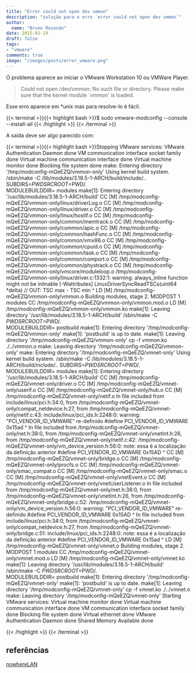```yaml
---
title: "Error could not open dev vmmon"
description: "solução para o erro `error could not open dev vmmon`"
author:
  name: "Bruno Rozendo"
date: 2015-02-19
draft: false
tags:
- "vmware"
comments: true
image: "/images/posts/error_vmware.png"
---
```





O problema aparece ao iniciar o VMware Workstation 10 ou VMWare Player. 

> Could not open /dev/vmmon: No such file or directory.
> Please make sure that the kernel module `vmmon' is loaded.

Esse erro aparece em *unix mas  para resolve-lo é fácil.

{{< terminal >}}{{< highlight bash >}}$ sudo vmware-modconfig --console --install-all
{{< /highlight >}}
{{< /terminal >}}



A saida deve ser algo parecido com:

{{< terminal >}}{{< highlight bash >}}Stopping VMware services:
   VMware Authentication Daemon                                        done
   VM communication interface socket family                            done
   Virtual machine communication interface                             done
   Virtual machine monitor                                             done
   Blocking file system                                                done
make: Entering directory '/tmp/modconfig-mQeEZQ/vmmon-only'
Using kernel build system.
/sbin/make -C /lib/modules/3.18.5-1-ARCH/build/include/.. SUBDIRS=$PWD SRCROOT=$PWD/. \
  MODULEBUILDDIR= modules
make[1]: Entering directory '/usr/lib/modules/3.18.5-1-ARCH/build'
  CC [M]  /tmp/modconfig-mQeEZQ/vmmon-only/linux/driverLog.o
  CC [M]  /tmp/modconfig-mQeEZQ/vmmon-only/linux/driver.o
  CC [M]  /tmp/modconfig-mQeEZQ/vmmon-only/linux/hostif.o
  CC [M]  /tmp/modconfig-mQeEZQ/vmmon-only/common/memtrack.o
  CC [M]  /tmp/modconfig-mQeEZQ/vmmon-only/common/apic.o
  CC [M]  /tmp/modconfig-mQeEZQ/vmmon-only/common/hashFunc.o
  CC [M]  /tmp/modconfig-mQeEZQ/vmmon-only/common/vmx86.o
  CC [M]  /tmp/modconfig-mQeEZQ/vmmon-only/common/cpuid.o
  CC [M]  /tmp/modconfig-mQeEZQ/vmmon-only/common/task.o
  CC [M]  /tmp/modconfig-mQeEZQ/vmmon-only/common/comport.o
  CC [M]  /tmp/modconfig-mQeEZQ/vmmon-only/common/phystrack.o
  CC [M]  /tmp/modconfig-mQeEZQ/vmmon-only/vmcore/moduleloop.o
/tmp/modconfig-mQeEZQ/vmmon-only/linux/driver.c:1332:1: warning: always_inline function might not be inlinable [-Wattributes]
 LinuxDriverSyncReadTSCs(uint64 *delta) // OUT: TSC max - TSC min
 ^
  LD [M]  /tmp/modconfig-mQeEZQ/vmmon-only/vmmon.o
  Building modules, stage 2.
  MODPOST 1 modules
  CC      /tmp/modconfig-mQeEZQ/vmmon-only/vmmon.mod.o
  LD [M]  /tmp/modconfig-mQeEZQ/vmmon-only/vmmon.ko
make[1]: Leaving directory '/usr/lib/modules/3.18.5-1-ARCH/build'
/sbin/make -C $PWD SRCROOT=$PWD/. \
  MODULEBUILDDIR= postbuild
make[1]: Entering directory '/tmp/modconfig-mQeEZQ/vmmon-only'
make[1]: 'postbuild' is up to date.
make[1]: Leaving directory '/tmp/modconfig-mQeEZQ/vmmon-only'
cp -f vmmon.ko ./../vmmon.o
make: Leaving directory '/tmp/modconfig-mQeEZQ/vmmon-only'
make: Entering directory '/tmp/modconfig-mQeEZQ/vmnet-only'
Using kernel build system.
/sbin/make -C /lib/modules/3.18.5-1-ARCH/build/include/.. SUBDIRS=$PWD SRCROOT=$PWD/. \
  MODULEBUILDDIR= modules
make[1]: Entering directory '/usr/lib/modules/3.18.5-1-ARCH/build'
  CC [M]  /tmp/modconfig-mQeEZQ/vmnet-only/driver.o
  CC [M]  /tmp/modconfig-mQeEZQ/vmnet-only/userif.o
  CC [M]  /tmp/modconfig-mQeEZQ/vmnet-only/hub.o
  CC [M]  /tmp/modconfig-mQeEZQ/vmnet-only/netif.o
In file included from include/linux/pci.h:34:0,
                 from /tmp/modconfig-mQeEZQ/vmnet-only/compat_netdevice.h:27,
                 from /tmp/modconfig-mQeEZQ/vmnet-only/netif.c:43:
include/linux/pci_ids.h:2248:0: warning: "PCI_VENDOR_ID_VMWARE" re-definido
 #define PCI_VENDOR_ID_VMWARE  0x15ad
 ^
In file included from /tmp/modconfig-mQeEZQ/vmnet-only/net.h:38:0,
                 from /tmp/modconfig-mQeEZQ/vmnet-only/vnetInt.h:26,
                 from /tmp/modconfig-mQeEZQ/vmnet-only/netif.c:42:
/tmp/modconfig-mQeEZQ/vmnet-only/vm_device_version.h:56:0: note: essa é a localização da definição anterior
 #define PCI_VENDOR_ID_VMWARE                    0x15AD
 ^
  CC [M]  /tmp/modconfig-mQeEZQ/vmnet-only/bridge.o
  CC [M]  /tmp/modconfig-mQeEZQ/vmnet-only/procfs.o
  CC [M]  /tmp/modconfig-mQeEZQ/vmnet-only/smac_compat.o
  CC [M]  /tmp/modconfig-mQeEZQ/vmnet-only/smac.o
  CC [M]  /tmp/modconfig-mQeEZQ/vmnet-only/vnetEvent.o
  CC [M]  /tmp/modconfig-mQeEZQ/vmnet-only/vnetUserListener.o
In file included from /tmp/modconfig-mQeEZQ/vmnet-only/net.h:38:0,
                 from /tmp/modconfig-mQeEZQ/vmnet-only/vnetInt.h:26,
                 from /tmp/modconfig-mQeEZQ/vmnet-only/bridge.c:52:
/tmp/modconfig-mQeEZQ/vmnet-only/vm_device_version.h:56:0: warning: "PCI_VENDOR_ID_VMWARE" re-definido
 #define PCI_VENDOR_ID_VMWARE                    0x15AD
 ^
In file included from include/linux/pci.h:34:0,
                 from /tmp/modconfig-mQeEZQ/vmnet-only/compat_netdevice.h:27,
                 from /tmp/modconfig-mQeEZQ/vmnet-only/bridge.c:51:
include/linux/pci_ids.h:2248:0: note: essa é a localização da definição anterior
 #define PCI_VENDOR_ID_VMWARE  0x15ad
 ^
  LD [M]  /tmp/modconfig-mQeEZQ/vmnet-only/vmnet.o
  Building modules, stage 2.
  MODPOST 1 modules
  CC      /tmp/modconfig-mQeEZQ/vmnet-only/vmnet.mod.o
  LD [M]  /tmp/modconfig-mQeEZQ/vmnet-only/vmnet.ko
make[1]: Leaving directory '/usr/lib/modules/3.18.5-1-ARCH/build'
/sbin/make -C $PWD SRCROOT=$PWD/. \
  MODULEBUILDDIR= postbuild
make[1]: Entering directory '/tmp/modconfig-mQeEZQ/vmnet-only'
make[1]: 'postbuild' is up to date.
make[1]: Leaving directory '/tmp/modconfig-mQeEZQ/vmnet-only'
cp -f vmnet.ko ./../vmnet.o
make: Leaving directory '/tmp/modconfig-mQeEZQ/vmnet-only'
Starting VMware services:
   Virtual machine monitor                                             done
   Virtual machine communication interface                             done
   VM communication interface socket family                            done
   Blocking file system                                                done
   Virtual ethernet                                                    done
   VMware Authentication Daemon                                        done
   Shared Memory Available                                             done

{{< /highlight >}}
{{< /terminal >}}



## referências 

[nowhereLAN](http://blog.nowherelan.com/2014/12/03/vmware-workstation-10-error-could-not-open-devvmmon-no-such-file-or-directory-please-make-sure-that-the-kernel-module-vmmon-is-loaded/)
